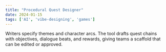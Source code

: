 ```yaml
---
title: "Procedural Quest Designer"
date: 2024-01-15
tags: ['AI', 'vibe-designing', 'games']
---
```


Writers specify themes and character arcs. The tool drafts quest chains with objectives, dialogue beats, and rewards, giving teams a scaffold that can be edited or approved.
